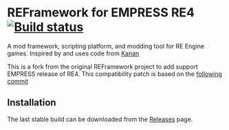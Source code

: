 # REFramework for EMPRESS RE4 [![Build status](https://github.com/eXhumer/REFramework/actions/workflows/release.yml/badge.svg)](https://github.com/eXhumer/REFramework/releases)
A mod framework, scripting platform, and modding tool for RE Engine games. Inspired by and uses code from [Kanan](https://github.com/cursey/kanan-new)

This is a fork from the original REFramework project to add support EMPRESS release of RE4. This compatibility patch is based on the [following commit](https://github.com/yobson1/REFramework/commit/6d91f7a26c7b124ec406bcba2aa02541f1683ba8)

## Installation
The last stable build can be downloaded from the [Releases](https://github.com/eXhumer/REFramework/releases) page.
